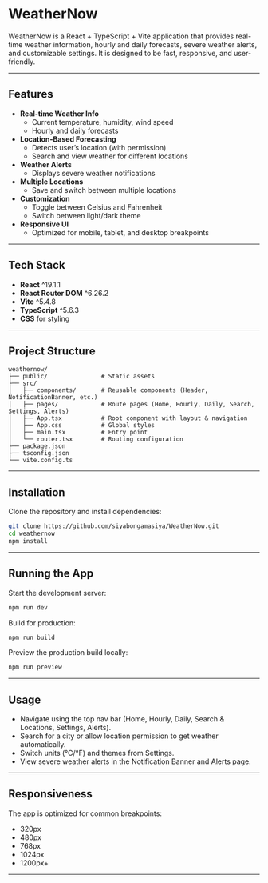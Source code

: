 # WeatherNow

WeatherNow is a React + TypeScript + Vite application that provides real-time weather information, hourly and daily forecasts, severe weather alerts, and customizable settings. It is designed to be fast, responsive, and user-friendly.

---

## Features

- **Real-time Weather Info**
  - Current temperature, humidity, wind speed
  - Hourly and daily forecasts
- **Location-Based Forecasting**
  - Detects user’s location (with permission)
  - Search and view weather for different locations
- **Weather Alerts**
  - Displays severe weather notifications
- **Multiple Locations**
  - Save and switch between multiple locations
- **Customization**
  - Toggle between Celsius and Fahrenheit
  - Switch between light/dark theme
- **Responsive UI**
  - Optimized for mobile, tablet, and desktop breakpoints

---

## Tech Stack

- **React** ^19.1.1
- **React Router DOM** ^6.26.2
- **Vite** ^5.4.8
- **TypeScript** ^5.6.3
- **CSS** for styling

---

## Project Structure

```
weathernow/
├── public/               # Static assets
├── src/
│   ├── components/       # Reusable components (Header, NotificationBanner, etc.)
│   ├── pages/            # Route pages (Home, Hourly, Daily, Search, Settings, Alerts)
│   ├── App.tsx           # Root component with layout & navigation
│   ├── App.css           # Global styles
│   ├── main.tsx          # Entry point
│   └── router.tsx        # Routing configuration
├── package.json
├── tsconfig.json
└── vite.config.ts
```

---

## Installation

Clone the repository and install dependencies:

```bash
git clone https://github.com/siyabongamasiya/WeatherNow.git
cd weathernow
npm install
```

---

## Running the App

Start the development server:

```bash
npm run dev
```

Build for production:

```bash
npm run build
```

Preview the production build locally:

```bash
npm run preview
```

---

## Usage

- Navigate using the top nav bar (Home, Hourly, Daily, Search & Locations, Settings, Alerts).
- Search for a city or allow location permission to get weather automatically.
- Switch units (°C/°F) and themes from Settings.
- View severe weather alerts in the Notification Banner and Alerts page.

---

## Responsiveness

The app is optimized for common breakpoints:
- 320px
- 480px
- 768px
- 1024px
- 1200px+

---


